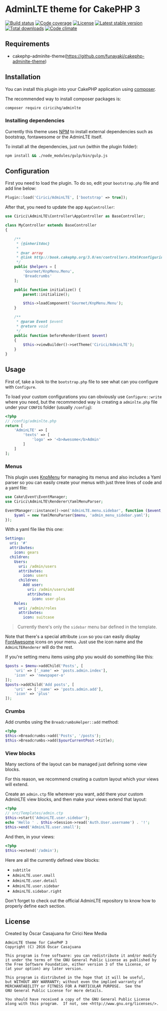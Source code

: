 AdminLTE theme for CakePHP 3
============================

[![Build status][build svg]][build status]
[![Code coverage][coverage svg]][coverage]
[![License][license svg]][license]
[![Latest stable version][releases svg]][releases]
[![Total downloads][downloads svg]][downloads]
[![Code climate][climate svg]][climate]

Requirements
------------

- cakephp-adminlte-theme(https://github.com/funayaki/cakephp-adminlte-theme)

Installation
------------

You can install this plugin into your CakePHP application using [composer][composer].

The recommended way to install composer packages is:

~~~bash
composer require ciricihq/adminlte
~~~

### Installing dependencies

Currently this theme uses [NPM][npm] to install external dependencies such as bootstrap,
fontawesome or the AdminLTE itself.

To install all the dependencies, just run (within the plugin folder):

~~~bash
npm install && ./node_modules/gulp/bin/gulp.js
~~~

Configuration
-------------

First you need to load the plugin. To do so, edit your `bootstrap.php` file and
add line below:

~~~php
Plugin::load('Cirici/AdminLTE', ['bootstrap' => true]);
~~~

After that, you need to update the app `AppController`:

~~~php
use Cirici\AdminLTE\Controller\AppController as BaseController;

class MyController extends BaseController
{

    /**
     * {@inheritdoc}
     *
     * @var array
     * @link http://book.cakephp.org/3.0/en/controllers.html#configuring-helpers-to-load
     */
    public $helpers = [
        'Gourmet/KnpMenu.Menu',
        'Breadcrumbs'
    ];

    public function initialize() {
        parent::initialize();

        $this->loadComponent('Gourmet/KnpMenu.Menu');
    }

    /**
     * @param Event $event
     * @return void
     */
    public function beforeRender(Event $event)
    {
        $this->viewBuilder()->setTheme('Cirici/AdminLTE');
    }
}
~~~

Usage
-----

First of, take a look to the `bootstrap.php` file to see what can you configure
with `Configure`.

To load your custom configurations you can obviously use `Configure::write` where
you need, but the recommended way is creating a `adminlte.php` file under your
`CONFIG` folder (usually `/config`):

~~~php
<?php
// /config/adminlte.php
return [
    'AdminLTE' => [
        'texts' => [
            'logo' => '<b>Awesome</b>Admin'
        ]
    ]
];
~~~

### Menus

This plugin uses [KnpMenu][KnpMenu] for managing its menus and also includes a
Yaml parser so you can easily create your menus with just three lines of code and
a yaml file:

~~~php
use Cake\Event\EventManager;
use Cirici\AdminLTE\Renderer\YamlMenuParser;

EventManager::instance()->on('AdminLTE.menu.sidebar', function ($event, $menu) {
    $yaml = new YamlMenuParser($menu, 'admin_menu_sidebar.yaml');
});
~~~

With a yaml file like this one:

~~~yaml
Settings:
  uri: '#'
  attributes:
    icon: gears
  children:
    Users:
      uri: /admin/users
      attributes:
        icon: users
      children:
        Add user:
          uri: /admin/users/add
          attributes:
            icon: user-plus
    Roles:
      uri: /admin/roles
      attributes:
        icon: suitcase
~~~

> Currently there's only the `sidebar` menu bar defined in the template.

Note that there's a special attribute `icon` so you can easily display
[FontAwesome][FontAwesome] icons on your menu. Just use the icon name
and the `AdminLTERenderer` will do the rest.

If you're setting menu items using php you would do something like this:

~~~php
$posts = $menu->addChild('Posts', [
    'uri' => ['_name' => 'posts.admin.index'],
    'icon' => 'newspaper-o'
]);
$posts->addChild('Add posts', [
    'uri' => ['_name' => 'posts.admin.add'],
    'icon' => 'plus'
]);
~~~

### Crumbs

Add crumbs using the `BreadcrumbsHelper::add` method:

~~~php
<?php
$this->Breadcrumbs->add('Posts', '/posts');
$this->Breadcrumbs->add($yourCurrentPost->title);
~~~

### View blocks

Many sections of the layout can be managed just defining some view blocks.

For this reason, we recommend creating a custom layout which your views will extend.

Create an `admin.ctp` file wherever you want, add there your custom AdminLTE
view blocks, and then make your views extend that layout:

~~~php
<?php
// src/Templates/admin.ctp
$this->start('AdminLTE.user.sidebar');
echo 'Hello ' . $this->Session->read('Auth.User.username') . '!';
$this->end('AdminLTE.user.small');
~~~

And then, in your views:

~~~php
<?php
$this->extend('/admin');
~~~

Here are all the currently defined view blocks:

- `subtitle`
- `AdminLTE.user.small`
- `AdminLTE.user.detail`
- `AdminLTE.user.sidebar`
- `AdminLTE.sidebar.right`

Don't forget to check out the official AdminLTE repository to know how to
properly define each section.

License
-------

Created by Òscar Casajuana for Cirici New Media

    AdminLTE theme for CakePHP 3
    Copyright (C) 2016 Òscar Casajuana

    This program is free software: you can redistribute it and/or modify
    it under the terms of the GNU General Public License as published by
    the Free Software Foundation, either version 3 of the License, or
    (at your option) any later version.

    This program is distributed in the hope that it will be useful,
    but WITHOUT ANY WARRANTY; without even the implied warranty of
    MERCHANTABILITY or FITNESS FOR A PARTICULAR PURPOSE.  See the
    GNU General Public License for more details.

    You should have received a copy of the GNU General Public License
    along with this program.  If not, see <http://www.gnu.org/licenses/>.

[composer]: https://getcomposer.org
[npm]: https://nodejs.org
[KnpMenu]: https://github.com/KnpLabs/KnpMenu
[FontAwesome]: http://fortawesome.github.io/Font-Awesome/icons/

[build status]: https://travis-ci.org/ciricihq/cake-adminlte
[coverage]: https://codecov.io/gh/ciricihq/cake-adminlte
[license]: https://github.com/ciricihq/cake-adminlte/blob/master/LICENSE.md
[releases]: https://github.com/ciricihq/cake-adminlte/releases
[downloads]: https://packagist.org/packages/ciricihq/adminlte
[climate]: https://codeclimate.com/github/ciricihq/cake-adminlte

[build svg]: https://img.shields.io/travis/ciricihq/cake-adminlte/master.svg?style=flat-square
[coverage svg]: https://img.shields.io/codecov/c/github/ciricihq/cake-adminlte/master.svg?style=flat-square
[license svg]: https://img.shields.io/github/license/ciricihq/cake-adminlte.svg?style=flat-square
[releases svg]: https://img.shields.io/github/release/ciricihq/cake-adminlte.svg?style=flat-square
[downloads svg]: https://img.shields.io/packagist/dt/ciricihq/adminlte.svg?style=flat-square
[climate svg]: https://img.shields.io/codeclimate/github/ciricihq/cake-adminlte.svg?style=flat-square
